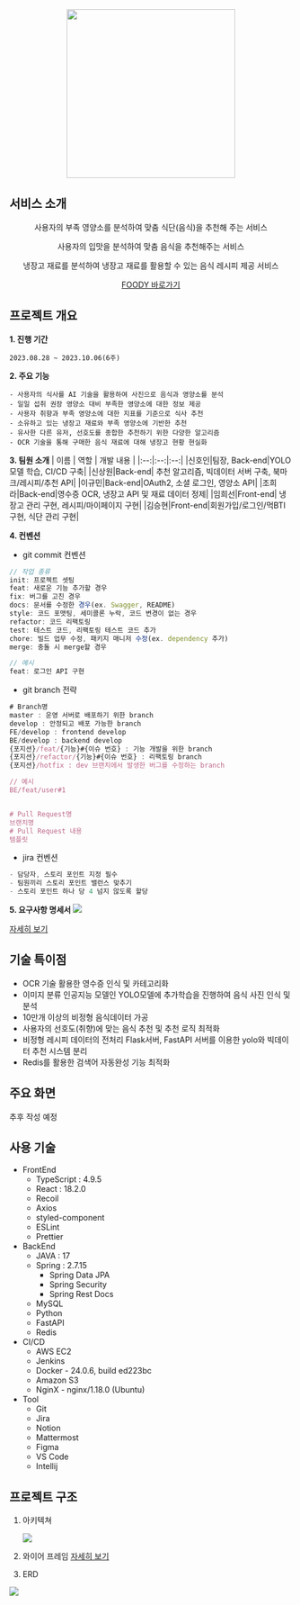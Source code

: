 <div align=center>
<img src="https://github.com/kkyu-min/AlgoRhythmAndBlues/assets/81220782/826147bb-3551-4cf8-b383-7671395cf4c9" width=300/>
</div>

## 서비스 소개
<div align=center>

사용자의 부족 영양소를 분석하여 맞춤 식단(음식)을 추천해 주는 서비스

사용자의 입맛을 분석하여 맞춤 음식을 추천해주는 서비스

냉장고 재료를 분석하여 냉장고 재료를 활용할 수 있는 음식 레시피 제공 서비스


[FOODY 바로가기](https://j9c106.p.ssafy.io)

</div>

## 프로젝트 개요


**1. 진행 기간**
    
    2023.08.28 ~ 2023.10.06(6주)
    
**2. 주요 기능**

    - 사용자의 식사를 AI 기술을 활용하여 사진으로 음식과 영양소를 분석
    - 일일 섭취 권장 영양소 대비 부족한 영양소에 대한 정보 제공
    - 사용자 취향과 부족 영양소에 대한 지표를 기준으로 식사 추천
    - 소유하고 있는 냉장고 재료와 부족 영양소에 기반한 추천
    - 유사한 다른 유저, 선호도를 종합한 추천하기 위한 다양한 알고리즘
    - OCR 기술을 통해 구매한 음식 재료에 대해 냉장고 현황 현실화

**3. 팀원 소개**
| 이름 | 역할 | 개발 내용 |
|:--:|:--:|:--:|
|신호인|팀장, Back-end|YOLO 모델 학습, CI/CD 구축|
|신상원|Back-end| 추천 알고리즘, 빅데이터 서버 구축, 북마크/레시피/추천 API|
|이규민|Back-end|OAuth2, 소셜 로그인, 영양소 API|
|조희라|Back-end|영수증 OCR, 냉장고 API 및 재료 데이터 정제|
|임희선|Front-end| 냉장고 관리 구현, 레시피/마이페이지 구현|
|김승현|Front-end|회원가입/로그인/먹BTI 구현, 식단 관리 구현|



**4. 컨벤션**

- git commit 컨벤션
```jsx
// 작업 종류
init: 프로젝트 셋팅
feat: 새로운 기능 추가할 경우
fix: 버그를 고친 경우
docs: 문서를 수정한 경우(ex. Swagger, README)
style: 코드 포맷팅, 세미콜론 누락, 코드 변경이 없는 경우
refactor: 코드 리팩토링
test: 테스트 코드, 리팩토링 테스트 코드 추가
chore: 빌드 업무 수정, 패키지 매니저 수정(ex. dependency 추가)
merge: 충돌 시 merge할 경우

// 예시
feat: 로그인 API 구현
```

- git branch 전략
```jsx
# Branch명
master : 운영 서버로 배포하기 위한 branch
develop : 안정되고 배포 가능한 branch
FE/develop : frontend develop
BE/develop : backend develop
{포지션}/feat/{기능}#{이슈 번호} : 기능 개발을 위한 branch
{포지션}/refactor/{기능}#{이슈 번호} : 리팩토링 branch
{포지션}/hotfix : dev 브랜치에서 발생한 버그를 수정하는 branch

// 예시
BE/feat/user#1


# Pull Request명
브랜치명
# Pull Request 내용
템플릿
```

- jira 컨벤션
```jsx
- 담당자, 스토리 포인트 지정 필수
- 팀원끼리 스토리 포인트 밸런스 맞추기
- 스토리 포인트 하나 당 4 넘지 않도록 할당
```

**5. 요구사항 명세서**
<img src="https://github.com/kkyu-min/AlgoRhythmAndBlues/assets/81220782/a31eb431-dc86-469f-ad0f-e9fb08417071">

[자세히 보기](./exec/requirements/requirements.md)

## 기술 특이점

- OCR 기술 활용한 영수증 인식 및 카테고리화
- 이미지 분류 인공지능 모델인 YOLO모델에 추가학습을 진행하여 음식 사진 인식 및 분석
- 10만개 이상의 비정형 음식데이터 가공
- 사용자의 선호도(취향)에 맞는 음식 추천 및 추천 로직 최적화
- 비정형 레시피 데이터의 전처리 Flask서버, FastAPI 서버를 이용한 yolo와 빅데이터 추천 시스템 분리
- Redis를 활용한 검색어 자동완성 기능 최적화



## 주요 화면

추후 작성 예정

## 사용 기술

- FrontEnd
    - TypeScript : 4.9.5
    - React : 18.2.0
    - Recoil
    - Axios
    - styled-component
    - ESLint
    - Prettier
- BackEnd
    - JAVA : 17
    - Spring : 2.7.15
        - Spring Data JPA
        - Spring Security
        - Spring Rest Docs
    - MySQL
    - Python
    - FastAPI
    - Redis
- CI/CD
    - AWS EC2
    - Jenkins
    - Docker - 24.0.6, build ed223bc
    - Amazon S3
    - NginX - nginx/1.18.0 (Ubuntu)
- Tool
    - Git
    - Jira
    - Notion
    - Mattermost
    - Figma
    - VS Code
    - Intellij



## 프로젝트 구조

1. 아키텍쳐

    <img src="https://github.com/kkyu-min/AlgoRhythmAndBlues/assets/81220782/f227af51-33a3-4135-9836-c15a502a48fc">


2. 와이어 프레임
    [자세히 보기](./exec/wireframe/wireframe.md)


3. ERD

<img src="https://github.com/kkyu-min/AlgoRhythmAndBlues/assets/81220782/c9177de4-1357-48ae-8d87-e7cc9cb8d88f">
